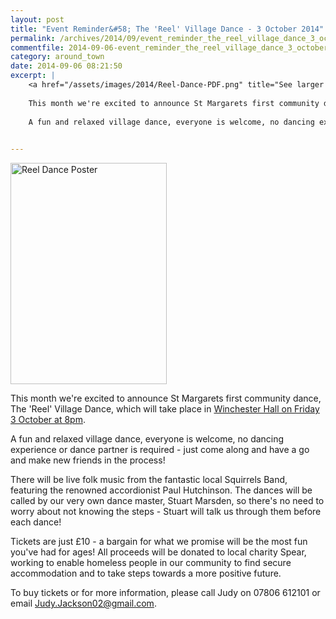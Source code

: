 ```yaml
---
layout: post
title: "Event Reminder&#58; The 'Reel' Village Dance - 3 October 2014"
permalink: /archives/2014/09/event_reminder_the_reel_village_dance_3_october_20.html
commentfile: 2014-09-06-event_reminder_the_reel_village_dance_3_october_20
category: around_town
date: 2014-09-06 08:21:50
excerpt: |
    <a href="/assets/images/2014/Reel-Dance-PDF.png" title="See larger version of - Reel Dance Poster"><img src="/assets/images/2014/Reel-Dance-PDF_thumb.png" width="150" height="212" alt="Reel Dance Poster" class="photo right" /></a>
    
    This month we're excited to announce St Margarets first community dance, The 'Reel' Village Dance, which will take place at the Winchester Hall (beside the Turks Head pub) on Friday 3 October at 8pm.
    
    A fun and relaxed village dance, everyone is welcome, no dancing experience or dance partner is required - just come along and have a go and make new friends in the process!
    

---
```


<a href="/assets/images/2014/Reel-Dance-PDF.png" title="See larger version of - Reel Dance Poster"><img src="/assets/images/2014/Reel-Dance-PDF_thumb.png" width="250" height="354" alt="Reel Dance Poster" class="photo right" /></a>

This month we're excited to announce St Margarets first community dance, The 'Reel' Village Dance, which will take place in [Winchester Hall on Friday 3 October at 8pm](/event/party/200705144640).

A fun and relaxed village dance, everyone is welcome, no dancing experience or dance partner is required - just come along and have a go and make new friends in the process!

There will be live folk music from the fantastic local Squirrels Band, featuring the renowned accordionist Paul Hutchinson. The dances will be called by our very own dance master, Stuart Marsden, so there's no need to worry about not knowing the steps - Stuart will talk us through them before each dance!

Tickets are just £10 - a bargain for what we promise will be the most fun you've had for ages! All proceeds will be donated to local charity Spear, working to enable homeless people in our community to find secure accommodation and to take steps towards a more positive future.

To buy tickets or for more information, please call Judy on 07806 612101 or email <Judy.Jackson02@gmail.com>.
